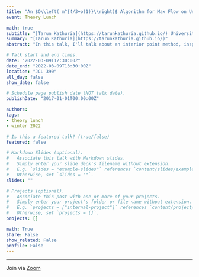 ```yaml
---
title: "An $O\\left( m^{4/3+o(1)}\\right)$ Algorithm for Max Flow on Unit Capacity Graphs"
event: Theory Lunch

math: true
subtitle: "[Tarun Kathuria](https://tarunkathuria.github.io/) University of California Berkeley"
summary: "[Tarun Kathuria](https://tarunkathuria.github.io/)"
abstract: "In this talk, I'll talk about an interior point method, inspired by potential reduction methods, for the maximum flow problem. I'll first show how to recover the $O( \\sqrt{m})$ iteration algorithm while ensuring progress dependent only on the $\\infty$-norm of the congestion of the flow, which was the main bottleneck of previous approaches. Then, I'll show how to combine it with weight changing strategies of Madry and improvements by Liu and Sidford using $\\ell_2$-$\\ell_p$ flows to get the desired runtime of $O(m^{1/3+o(1)})$ for unit capacity graphs. Based on recent work by myself and independently obtained by Liu and Sidford."

# Talk start and end times.
date: "2022-03-09T12:30:00Z"
date_end: "2022-03-09T13:30:00Z"
location: "JCL 390"
all_day: false
show_date: false

# Schedule page publish date (NOT talk date).
publishDate: "2017-01-01T00:00:00Z"

authors:
tags:
- theory lunch
- winter 2022

# Is this a featured talk? (true/false)
featured: false

# Markdown Slides (optional).
#   Associate this talk with Markdown slides.
#   Simply enter your slide deck's filename without extension.
#   E.g. `slides = "example-slides"` references `content/slides/example-slides.md`.
#   Otherwise, set `slides = ""`.
slides: ""

# Projects (optional).
#   Associate this post with one or more of your projects.
#   Simply enter your project's folder or file name without extension.
#   E.g. `projects = ["internal-project"]` references `content/project/deep-learning/index.md`.
#   Otherwise, set `projects = []`.
projects: []

math: True
share: False
show_related: False
profile: False
---
```


---

Join via [Zoom](https://uchicago.zoom.us/j/93576083259?pwd=L2Vhb2VJYjRvTjRLM09YSkYzMjVMQT09)
